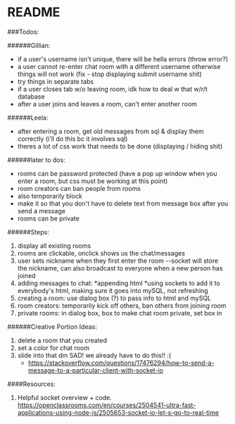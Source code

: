 # README #

###Todos:

######Gillian:
-  if a user's username isn't unique, there will be hella errors (throw error?)
- a user cannot re-enter chat room with a different username otherwise things will not work (fix - stop displaying submit username shit)
- try things in separate tabs
- if a user closes tab w/o leaving room, idk how to deal w that w/r/t database
- after a user joins and leaves a room, can't enter another room

######Leela:
- after entering a room, get old messages from sql & display them correctly (i'll do this bc it involves sql)
- theres a lot of css work that needs to be done (displaying / hiding shit)


######later to dos:
- rooms can be password protected (have a pop up window when you enter a room, but css must be working at this point)
- room creators can ban people from rooms
- also temporarily block
- make it so that you don't have to delete text from message box after you send a message
- rooms can be private

######Steps:
1. display all existing rooms
2. rooms are clickable, onclick shows us the chat/messages
3. user sets nickname when they first enter the room --socket will store the nickname, can also broadcast to everyone when a new person has joined
4. adding messages to chat:
    *appending html
    *using sockets to add it to everybody's html, making sure it goes into mySQL, not refreshing
5. creating a room: use dialog box (?) to pass info to html and mySQL
6. room creators: temporarily kick off others, ban others from joining room
7. private rooms: in dialog box, box to make chat room private, set box in

######Creative Portion Ideas:
1. delete a room that you created
2. set a color for chat room
3. slide into that dm SAD! we already have to do this!! :( 
    * https://stackoverflow.com/questions/17476294/how-to-send-a-message-to-a-particular-client-with-socket-io 

####Resources:
  1. Helpful socket overview + code. https://openclassrooms.com/en/courses/2504541-ultra-fast-applications-using-node-js/2505653-socket-io-let-s-go-to-real-time 

  


